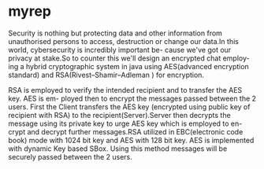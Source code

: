 # myrep

Security is nothing but protecting data and other information from unauthorised persons to access, destruction or change our data.In this world, cybersecurity is incredibly important be- cause we've got our privacy at stake.So to counter this we'll design an encrypted chat employ- ing a hybrid cryptographic system in java using AES(advanced encryption standard) and RSA(Rivest–Shamir–Adleman ) for encryption.

RSA is employed to verify the intended recipient and to transfer the AES key. AES is em- ployed then to encrypt the messages passed between the 2 users. First the Client transfers the AES key (encrypted using public key of recipient with RSA) to the recipient(Server).Server then decrypts the message using its private key to urge AES key which is employed to en- crypt and decrypt further messages.RSA utilized in EBC(electronic code book) mode with 1024 bit key and AES with 128 bit key. AES is implemented with dynamic Key based SBox. Using this method messages will be securely passed between the 2 users.
